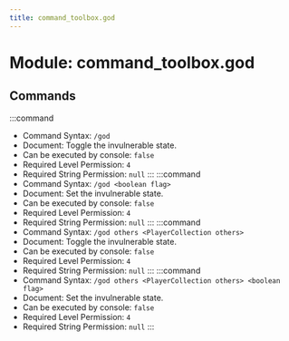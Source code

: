 ```yaml
---
title: command_toolbox.god
---
```



# Module: command_toolbox.god

## Commands
:::command
- Command Syntax: `/god`
- Document:   Toggle the invulnerable state.
- Can be executed by console: `false`
- Required Level Permission: `4`
- Required String Permission: `null`
:::
:::command
- Command Syntax: `/god <boolean flag>`
- Document:   Set the invulnerable state.
- Can be executed by console: `false`
- Required Level Permission: `4`
- Required String Permission: `null`
:::
:::command
- Command Syntax: `/god others <PlayerCollection others>`
- Document:   Toggle the invulnerable state.
- Can be executed by console: `false`
- Required Level Permission: `4`
- Required String Permission: `null`
:::
:::command
- Command Syntax: `/god others <PlayerCollection others> <boolean flag>`
- Document:   Set the invulnerable state.
- Can be executed by console: `false`
- Required Level Permission: `4`
- Required String Permission: `null`
:::
